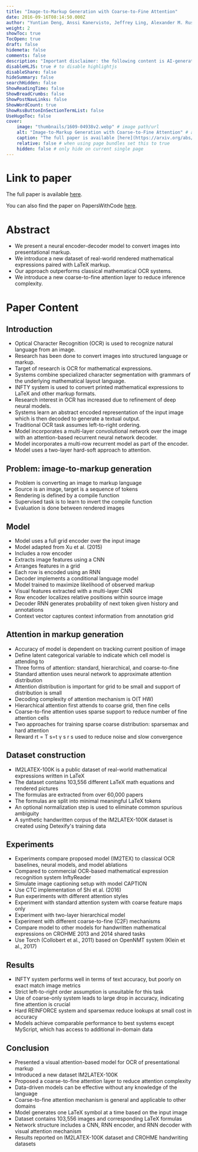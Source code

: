 ```yaml
---
title: "Image-to-Markup Generation with Coarse-to-Fine Attention"
date: 2016-09-16T08:14:50.000Z
author: "Yuntian Deng, Anssi Kanervisto, Jeffrey Ling, Alexander M. Rush"
weight: 2
showToc: true
TocOpen: true
draft: false
hidemeta: false
comments: false
description: "Important disclaimer: the following content is AI-generated, please make sure to fact check the presented information by reading the full paper."
disableHLJS: true # to disable highlightjs
disableShare: false
hideSummary: false
searchHidden: false
ShowReadingTime: false
ShowBreadCrumbs: false
ShowPostNavLinks: false
ShowWordCount: true
ShowRssButtonInSectionTermList: false
UseHugoToc: false
cover:
    image: "thumbnails/1609-04938v2.webp" # image path/url
    alt: "Image-to-Markup Generation with Coarse-to-Fine Attention" # alt text
    caption: "The full paper is available [here](https://arxiv.org/abs/1609.04938)." # display caption under cover
    relative: false # when using page bundles set this to true
    hidden: false # only hide on current single page
---
```


# Link to paper
The full paper is available [here](https://arxiv.org/abs/1609.04938).

You can also find the paper on PapersWithCode [here](https://paperswithcode.com/paper/image-to-markup-generation-with-coarse-to).

# Abstract
- We present a neural encoder-decoder model to convert images into presentational markup.
- We introduce a new dataset of real-world rendered mathematical expressions paired with LaTeX markup.
- Our approach outperforms classical mathematical OCR systems.
- We introduce a new coarse-to-fine attention layer to reduce inference complexity.

# Paper Content

## Introduction
- Optical Character Recognition (OCR) is used to recognize natural language from an image.
- Research has been done to convert images into structured language or markup.
- Target of research is OCR for mathematical expressions.
- Systems combine specialized character segmentation with grammars of the underlying mathematical layout language.
- INFTY system is used to convert printed mathematical expressions to LaTeX and other markup formats.
- Research interest in OCR has increased due to refinement of deep neural models.
- Systems learn an abstract encoded representation of the input image which is then decoded to generate a textual output.
- Traditional OCR task assumes left-to-right ordering.
- Model incorporates a multi-layer convolutional network over the image with an attention-based recurrent neural network decoder.
- Model incorporates a multi-row recurrent model as part of the encoder.
- Model uses a two-layer hard-soft approach to attention.

## Problem: image-to-markup generation
- Problem is converting an image to markup language
- Source is an image, target is a sequence of tokens
- Rendering is defined by a compile function
- Supervised task is to learn to invert the compile function
- Evaluation is done between rendered images

## Model
- Model uses a full grid encoder over the input image
- Model adapted from Xu et al. (2015)
- Includes a row encoder
- Extracts image features using a CNN
- Arranges features in a grid
- Each row is encoded using an RNN
- Decoder implements a conditional language model
- Model trained to maximize likelihood of observed markup
- Visual features extracted with a multi-layer CNN
- Row encoder localizes relative positions within source image
- Decoder RNN generates probability of next token given history and annotations
- Context vector captures context information from annotation grid

## Attention in markup generation
- Accuracy of model is dependent on tracking current position of image
- Define latent categorical variable to indicate which cell model is attending to
- Three forms of attention: standard, hierarchical, and coarse-to-fine
- Standard attention uses neural network to approximate attention distribution
- Attention distribution is important for grid to be small and support of distribution is small
- Decoding complexity of attention mechanism is O(T HW)
- Hierarchical attention first attends to coarse grid, then fine cells
- Coarse-to-fine attention uses sparse support to reduce number of fine attention cells
- Two approaches for training sparse coarse distribution: sparsemax and hard attention
- Reward rt = T s=t γ s r s used to reduce noise and slow convergence

## Dataset construction
- IM2LATEX-100K is a public dataset of real-world mathematical expressions written in LaTeX
- The dataset contains 103,556 different LaTeX math equations and rendered pictures
- The formulas are extracted from over 60,000 papers
- The formulas are split into minimal meaningful LaTeX tokens
- An optional normalization step is used to eliminate common spurious ambiguity
- A synthetic handwritten corpus of the IM2LATEX-100K dataset is created using Detexify's training data

## Experiments
- Experiments compare proposed model (IM2TEX) to classical OCR baselines, neural models, and model ablations
- Compared to commercial OCR-based mathematical expression recognition system InftyReader
- Simulate image captioning setup with model CAPTION
- Use CTC implementation of Shi et al. (2016)
- Run experiments with different attention styles
- Experiment with standard attention system with coarse feature maps only
- Experiment with two-layer hierarchical model
- Experiment with different coarse-to-fine (C2F) mechanisms
- Compare model to other models for handwritten mathematical expressions on CROHME 2013 and 2014 shared tasks
- Use Torch (Collobert et al., 2011) based on OpenNMT system (Klein et al., 2017)

## Results
- INFTY system performs well in terms of text accuracy, but poorly on exact match image metrics
- Strict left-to-right order assumption is unsuitable for this task
- Use of coarse-only system leads to large drop in accuracy, indicating fine attention is crucial
- Hard REINFORCE system and sparsemax reduce lookups at small cost in accuracy
- Models achieve comparable performance to best systems except MyScript, which has access to additional in-domain data

## Conclusion
- Presented a visual attention-based model for OCR of presentational markup
- Introduced a new dataset IM2LATEX-100K
- Proposed a coarse-to-fine attention layer to reduce attention complexity
- Data-driven models can be effective without any knowledge of the language
- Coarse-to-fine attention mechanism is general and applicable to other domains
- Model generates one LaTeX symbol at a time based on the input image
- Dataset contains 103,556 images and corresponding LaTeX formulas
- Network structure includes a CNN, RNN encoder, and RNN decoder with visual attention mechanism
- Results reported on IM2LATEX-100K dataset and CROHME handwriting datasets
